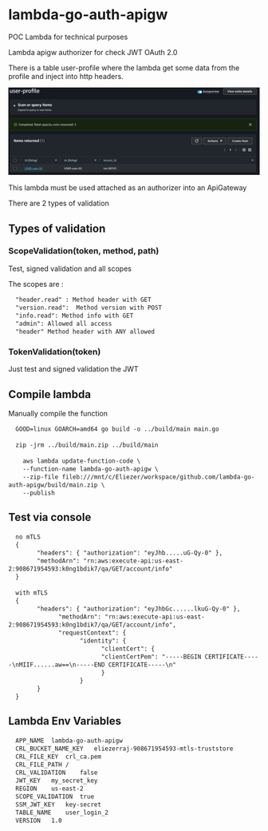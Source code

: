 # lambda-go-auth-apigw

POC Lambda for technical purposes

Lambda apigw authorizer for check JWT OAuth 2.0

There is a table user-profile where the lambda get some data from the profile and inject into http headers. 


![Alt text](image.png)

This lambda must be used attached as an authorizer into an ApiGateway

There are 2 types of validation

## Types of validation

### ScopeValidation(token, method, path)

Test, signed validation and all scopes

The scopes are :

      "header.read" : Method header with GET
      "version.read":  Method version with POST
      "info.read": Method info with GET
      "admin": Allowed all access
      "header" Method header with ANY allowed

### TokenValidation(token)

Just test and signed validation the JWT

## Compile lambda

   Manually compile the function

      GOOD=linux GOARCH=amd64 go build -o ../build/main main.go

      zip -jrm ../build/main.zip ../build/main

        aws lambda update-function-code \
        --function-name lambda-go-auth-apigw \
        --zip-file fileb:///mnt/c/Eliezer/workspace/github.com/lambda-go-auth-apigw/build/main.zip \
        --publish

## Test via console

      no mTLS
      {
            "headers": { "authorization": "eyJhb.....uG-Qy-0" },
            "methodArn": "rn:aws:execute-api:us-east-2:908671954593:k0ng1bdik7/qa/GET/account/info"
      }

      with mTLS
      {
            "headers": { "authorization": "eyJhbGc......lkuG-Qy-0" },
                  "methodArn": "rn:aws:execute-api:us-east-2:908671954593:k0ng1bdik7/qa/GET/account/info",
                  "requestContext": {
                        "identity": {
                              "clientCert": {
                              "clientCertPem": "-----BEGIN CERTIFICATE-----\nMIIF......aw==\n-----END CERTIFICATE-----\n"
                              }
                        }
            }
      }


## Lambda Env Variables

      APP_NAME	lambda-go-auth-apigw
      CRL_BUCKET_NAME_KEY	eliezerraj-908671954593-mtls-truststore
      CRL_FILE_KEY	crl_ca.pem
      CRL_FILE_PATH	/
      CRL_VALIDATION	false
      JWT_KEY	my_secret_key
      REGION	us-east-2
      SCOPE_VALIDATION	true
      SSM_JWT_KEY	key-secret
      TABLE_NAME	user_login_2
      VERSION	1.0
